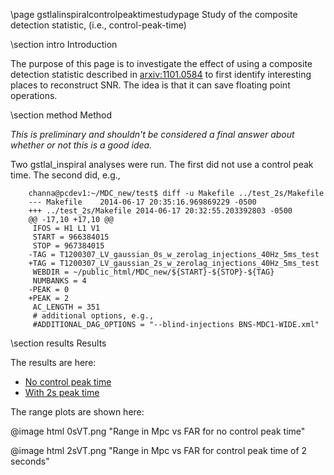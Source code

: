 \page gstlalinspiralcontrolpeaktimestudypage Study of the composite detection statistic, (i.e., control-peak-time)

\section intro Introduction

The purpose of this page is to investigate the effect of using a composite detection statistic described in <a href=http://arxiv.org/abs/1101.0584>arxiv:1101.0584</a> to first identify interesting places to reconstruct SNR.  The idea is that it can save floating point operations.

\section method Method

*This is preliminary and shouldn't be considered a final answer about whether or not this is a good idea.*

Two gstlal_inspiral analyses were run.  The first did not use a control peak time.  The second did, e.g.,

		channa@pcdev1:~/MDC_new/test$ diff -u Makefile ../test_2s/Makefile
		--- Makefile	2014-06-17 20:35:16.969869229 -0500
		+++ ../test_2s/Makefile	2014-06-17 20:32:55.203392803 -0500
		@@ -17,10 +17,10 @@
		 IFOS = H1 L1 V1
		 START = 966384015
		 STOP = 967384015
		-TAG = T1200307_LV_gaussian_0s_w_zerolag_injections_40Hz_5ms_test
		+TAG = T1200307_LV_gaussian_2s_w_zerolag_injections_40Hz_5ms_test
		 WEBDIR = ~/public_html/MDC_new/${START}-${STOP}-${TAG}
		 NUMBANKS = 4
		-PEAK = 0
		+PEAK = 2
		 AC_LENGTH = 351
		 # additional options, e.g.,
		 #ADDITIONAL_DAG_OPTIONS = "--blind-injections BNS-MDC1-WIDE.xml"

\section results Results

The results are here:

 - <a href='https://ldas-jobs.phys.uwm.edu/~channa/MDC_new/966384015-967384015-T1200307_LV_gaussian_0s_w_zerolag_injections_40Hz_5ms_test/gstlal-966384015-967384015_open_box.html'> No control peak time</a>
 - <a href='https://ldas-jobs.phys.uwm.edu/~channa/MDC_new/966384015-967384015-T1200307_LV_gaussian_2s_w_zerolag_injections_40Hz_5ms_test/gstlal-966384015-967384015_open_box.html?gstlal-966384015-967384015_open_box_missed_found.html'>With 2s peak time</a>

The range plots are shown here:

@image html 0sVT.png "Range in Mpc vs FAR for no control peak time"

@image html 2sVT.png "Range in Mpc vs FAR for control peak time of 2 seconds"
